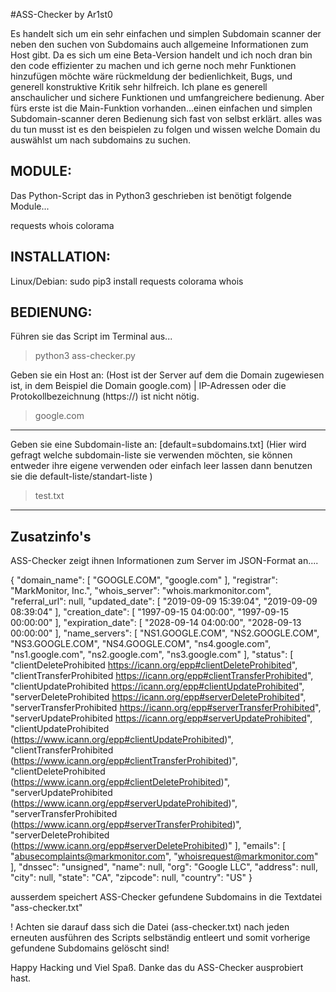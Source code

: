 #ASS-Checker by Ar1st0

Es handelt sich um ein sehr einfachen und simplen Subdomain scanner der neben den suchen von Subdomains auch allgemeine Informationen zum Host gibt.
Da es sich um eine Beta-Version handelt und ich noch dran bin den code effizienter zu machen und ich gerne noch mehr Funktionen hinzufügen möchte wäre rückmeldung
der bedienlichkeit, Bugs, und generell konstruktive Kritik sehr hilfreich. Ich plane es generell anschaulicher und sichere Funktionen und umfangreichere bedienung.
Aber fürs erste ist die Main-Funktion vorhanden...einen einfachen und simplen Subdomain-scanner deren Bedienung sich fast von selbst erklärt. alles was du tun musst
ist es den beispielen zu folgen und wissen welche Domain du auswählst um nach subdomains zu suchen.

MODULE:
--------------------
Das Python-Script das in Python3 geschrieben ist benötigt folgende Module...

requests
whois
colorama 

INSTALLATION:
--------------------

Linux/Debian: sudo pip3 install requests colorama whois

BEDIENUNG:
--------------------
Führen sie das Script im Terminal aus...
>python3 ass-checker.py 

Geben sie ein Host an: (Host ist der Server auf dem die Domain zugewiesen ist, in dem Beispiel die Domain google.com) | IP-Adressen oder die Protokollbezeichnung (https://) ist nicht nötig.
>google.com

---------------------

Geben sie eine Subdomain-liste an: [default=subdomains.txt]  (Hier wird gefragt welche subdomain-liste sie verwenden möchten, sie können entweder ihre eigene verwenden oder einfach leer lassen dann benutzen sie die default-liste/standart-liste )             
>test.txt

------------------------------------
Zusatzinfo's
----------------

ASS-Checker zeigt ihnen Informationen zum Server im JSON-Format an....


{
  "domain_name": [
    "GOOGLE.COM",
    "google.com"
  ],
  "registrar": "MarkMonitor, Inc.",
  "whois_server": "whois.markmonitor.com",
  "referral_url": null,
  "updated_date": [
    "2019-09-09 15:39:04",
    "2019-09-09 08:39:04"
  ],
  "creation_date": [
    "1997-09-15 04:00:00",
    "1997-09-15 00:00:00"
  ],
  "expiration_date": [
    "2028-09-14 04:00:00",
    "2028-09-13 00:00:00"
  ],
  "name_servers": [
    "NS1.GOOGLE.COM",
    "NS2.GOOGLE.COM",
    "NS3.GOOGLE.COM",
    "NS4.GOOGLE.COM",
    "ns4.google.com",
    "ns1.google.com",
    "ns2.google.com",
    "ns3.google.com"
  ],
  "status": [
    "clientDeleteProhibited https://icann.org/epp#clientDeleteProhibited",
    "clientTransferProhibited https://icann.org/epp#clientTransferProhibited",
    "clientUpdateProhibited https://icann.org/epp#clientUpdateProhibited",
    "serverDeleteProhibited https://icann.org/epp#serverDeleteProhibited",
    "serverTransferProhibited https://icann.org/epp#serverTransferProhibited",
    "serverUpdateProhibited https://icann.org/epp#serverUpdateProhibited",
    "clientUpdateProhibited (https://www.icann.org/epp#clientUpdateProhibited)",
    "clientTransferProhibited (https://www.icann.org/epp#clientTransferProhibited)",
    "clientDeleteProhibited (https://www.icann.org/epp#clientDeleteProhibited)",
    "serverUpdateProhibited (https://www.icann.org/epp#serverUpdateProhibited)",
    "serverTransferProhibited (https://www.icann.org/epp#serverTransferProhibited)",
    "serverDeleteProhibited (https://www.icann.org/epp#serverDeleteProhibited)"
  ],
  "emails": [
    "abusecomplaints@markmonitor.com",
    "whoisrequest@markmonitor.com"
  ],
  "dnssec": "unsigned",
  "name": null,
  "org": "Google LLC",
  "address": null,
  "city": null,
  "state": "CA",
  "zipcode": null,
  "country": "US"
}

ausserdem speichert ASS-Checker gefundene Subdomains in die Textdatei "ass-checker.txt"

! Achten sie darauf dass sich die Datei (ass-checker.txt) nach jeden erneuten ausführen des Scripts selbständig entleert und somit vorherige gefundene Subdomains gelöscht sind! 

Happy Hacking und Viel Spaß. Danke das du ASS-Checker ausprobiert hast.

